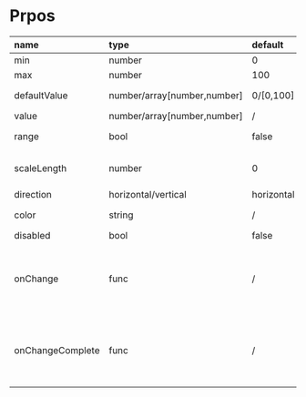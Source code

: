 
# Prpos

 name | type | default | description
 :---- | :---- | :------- | :-----------
 min | number | 0 | min value in process bar.
 max | number | 100 | max value in process bar.
 defaultValue | number/array[number,number] | 0/[0,100] | default value, value must be between min and max.
 value | number/array[number,number] | / | value in process bar.
 range | bool | false |  range choose, "defaultValue" must be an array
 scaleLength | number | 0 | scale choose, value "0" means "no scale", "defaultValue" must be a multiple of "scaleLength".
direction | horizontal/vertical | horizontal | 
color | string | / | custom color for process bar, support HEX, RGB(RGBA), HSL.
disabled | bool | false |
onChange | func | / | Callback fired when the value is changed.<br>__Signature:__ <br> function(value: number/array[number,number]) => void
onChangeComplete | func | / | Callback fired when the value is changed completely.<br>__Signature:__ <br> function(value: number/array[number,number]) => void
